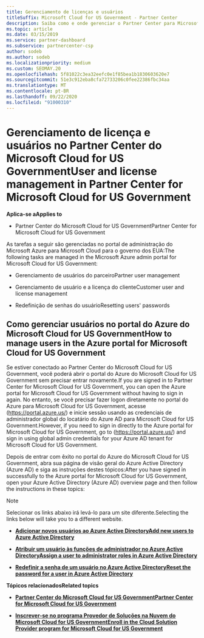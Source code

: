 ```yaml
---
title: Gerenciamento de licenças e usuários
titleSuffix: Microsoft Cloud for US Government - Partner Center
description: Saiba como e onde gerenciar o Partner Center para Microsoft Cloud para parceiros, clientes e licenças do governo dos EUA, bem como redefinições de senha.
ms.topic: article
ms.date: 03/15/2019
ms.service: partner-dashboard
ms.subservice: partnercenter-csp
author: sodeb
ms.author: sodeb
ms.localizationpriority: medium
ms.custom: SEOMAY.20
ms.openlocfilehash: 5f81022c3ea32eefc0e1f85bea1b1830603620e7
ms.sourcegitcommit: 51e3c912eba8cfa72733206c0fee22386fbc34aa
ms.translationtype: MT
ms.contentlocale: pt-BR
ms.lasthandoff: 09/22/2020
ms.locfileid: "91000310"
---
```

# <a name="user-and-license-management-in-partner-center-for-microsoft-cloud-for-us-government"></a><span data-ttu-id="02ffd-103">Gerenciamento de licença e usuários no Partner Center do Microsoft Cloud for US Government</span><span class="sxs-lookup"><span data-stu-id="02ffd-103">User and license management in Partner Center for Microsoft Cloud for US Government</span></span>

<span data-ttu-id="02ffd-104">**Aplica-se a**</span><span class="sxs-lookup"><span data-stu-id="02ffd-104">**Applies to**</span></span>

- <span data-ttu-id="02ffd-105">Partner Center do Microsoft Cloud for US Government</span><span class="sxs-lookup"><span data-stu-id="02ffd-105">Partner Center for Microsoft Cloud for US Government</span></span>

<span data-ttu-id="02ffd-106">As tarefas a seguir são gerenciadas no portal de administração do Microsoft Azure para Microsoft Cloud para o governo dos EUA:</span><span class="sxs-lookup"><span data-stu-id="02ffd-106">The following tasks are managed in the Microsoft Azure admin portal for Microsoft Cloud for US Government:</span></span>

- <span data-ttu-id="02ffd-107">Gerenciamento de usuários do parceiro</span><span class="sxs-lookup"><span data-stu-id="02ffd-107">Partner user management</span></span>

- <span data-ttu-id="02ffd-108">Gerenciamento de usuário e a licença do cliente</span><span class="sxs-lookup"><span data-stu-id="02ffd-108">Customer user and license management</span></span>

- <span data-ttu-id="02ffd-109">Redefinição de senhas do usuário</span><span class="sxs-lookup"><span data-stu-id="02ffd-109">Resetting users' passwords</span></span>


## <a name="how-to-manage-users-in-the-azure-portal-for-microsoft-cloud-for-us-government"></a><span data-ttu-id="02ffd-110">Como gerenciar usuários no portal do Azure do Microsoft Cloud for US Government</span><span class="sxs-lookup"><span data-stu-id="02ffd-110">How to manage users in the Azure portal for Microsoft Cloud for US Government</span></span>

<span data-ttu-id="02ffd-111">Se estiver conectado ao Partner Center do Microsoft Cloud for US Government, você poderá abrir o portal do Azure do Microsoft Cloud for US Government sem precisar entrar novamente.</span><span class="sxs-lookup"><span data-stu-id="02ffd-111">If you are signed in to Partner Center for Microsoft Cloud for US Government, you can open the Azure portal for Microsoft Cloud for US Government without having to sign in again.</span></span> <span data-ttu-id="02ffd-112">No entanto, se você precisar fazer logon diretamente no portal do Azure para Microsoft Cloud for US Government, acesse (https://portal.azure.us/) e inicie sessão usando as credenciais de administrador global do locatário do Azure AD para Microsoft Cloud for US Government.</span><span class="sxs-lookup"><span data-stu-id="02ffd-112">However, if you need to sign in directly to the Azure portal for Microsoft Cloud for US Government, go to (https://portal.azure.us/) and sign in using global admin credentials for your Azure AD tenant for Microsoft Cloud for US Government.</span></span>

<span data-ttu-id="02ffd-113">Depois de entrar com êxito no portal do Azure do Microsoft Cloud for US Government, abra sua página de visão geral do Azure Active Directory (Azure AD) e siga as instruções destes tópicos:</span><span class="sxs-lookup"><span data-stu-id="02ffd-113">After you have signed in successfully to the Azure portal for Microsoft Cloud for US Government, open your Azure Active Directory (Azure AD) overview page and then follow the instructions in these topics:</span></span>

> [!NOTE]  
> <span data-ttu-id="02ffd-114">Selecionar os links abaixo irá levá-lo para um site diferente.</span><span class="sxs-lookup"><span data-stu-id="02ffd-114">Selecting the links below will take you to a different website.</span></span> 

-  [<span data-ttu-id="02ffd-115">**Adicionar novos usuários ao Azure Active Directory**</span><span class="sxs-lookup"><span data-stu-id="02ffd-115">**Add new users to Azure Active Directory**</span></span>](/azure/active-directory/active-directory-users-create-azure-portal)

-  [<span data-ttu-id="02ffd-116">**Atribuir um usuário às funções de administrador no Azure Active Directory**</span><span class="sxs-lookup"><span data-stu-id="02ffd-116">**Assign a user to administrator roles in Azure Active Directory**</span></span>](/azure/active-directory/active-directory-users-assign-role-azure-portal)

-  [<span data-ttu-id="02ffd-117">**Redefinir a senha de um usuário no Azure Active Directory**</span><span class="sxs-lookup"><span data-stu-id="02ffd-117">**Reset the password for a user in Azure Active Directory**</span></span>](/azure/active-directory/active-directory-users-reset-password-azure-portal)

<span data-ttu-id="02ffd-118">**Tópicos relacionados**</span><span class="sxs-lookup"><span data-stu-id="02ffd-118">**Related topics**</span></span>

-  [<span data-ttu-id="02ffd-119">**Partner Center do Microsoft Cloud for US Government**</span><span class="sxs-lookup"><span data-stu-id="02ffd-119">**Partner Center for Microsoft Cloud for US Government**</span></span>](partner-center-for-microsoft-us-govt-cloud.md)

-  [<span data-ttu-id="02ffd-120">**Inscrever-se no programa Provedor de Soluções na Nuvem do Microsoft Cloud for US Government**</span><span class="sxs-lookup"><span data-stu-id="02ffd-120">**Enroll in the Cloud Solution Provider program for Microsoft Cloud for US Government**</span></span>](enroll-in-csp-for-microsoft-us-govt-cloud.md)